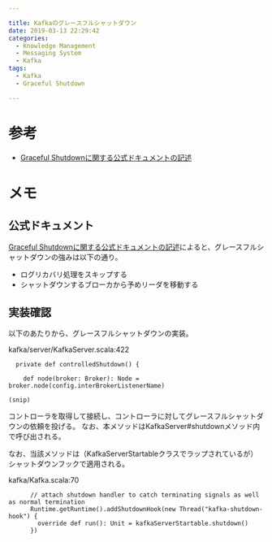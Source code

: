 ```yaml
---

title: Kafkaのグレースフルシャットダウン
date: 2019-03-13 22:29:42
categories:
  - Knowledge Management
  - Messaging System
  - Kafka
tags:
  - Kafka
  - Graceful Shutdown

---
```


# 参考

* [Graceful Shutdownに関する公式ドキュメントの記述]

[Graceful Shutdownに関する公式ドキュメントの記述]: https://kafka.apache.org/documentation/#basic_ops_restarting

# メモ

## 公式ドキュメント

[Graceful Shutdownに関する公式ドキュメントの記述]によると、グレースフルシャットダウンの強みは以下の通り。

* ログリカバリ処理をスキップする
* シャットダウンするブローカから予めリーダを移動する

## 実装確認

以下のあたりから、グレースフルシャットダウンの実装。

kafka/server/KafkaServer.scala:422

```
  private def controlledShutdown() {

    def node(broker: Broker): Node = broker.node(config.interBrokerListenerName)

(snip)
```

コントローラを取得して接続し、コントローラに対してグレースフルシャットダウンの依頼を投げる。
なお、本メソッドはKafkaServer#shutdownメソッド内で呼び出される。

なお、当該メソッドは（KafkaServerStartableクラスでラップされているが）シャットダウンフックで適用される。

kafka/Kafka.scala:70
```
      // attach shutdown handler to catch terminating signals as well as normal termination
      Runtime.getRuntime().addShutdownHook(new Thread("kafka-shutdown-hook") {
        override def run(): Unit = kafkaServerStartable.shutdown()
      })
```

